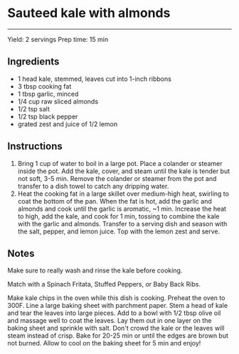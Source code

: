 # Sauteed kale with almonds
---
Yield: 2 servings
Prep time: 15 min

## Ingredients
- 1 head kale, stemmed, leaves cut into 1-inch ribbons
- 3 tbsp cooking fat
- 1 tbsp garlic, minced
- 1/4 cup raw sliced almonds
- 1/2 tsp salt
- 1/2 tsp black pepper
- grated zest and juice of 1/2 lemon

## Instructions
1. Bring 1 cup of water to boil in a large pot. Place a colander or steamer inside the pot. Add the kale, cover, and steam until the kale is tender but not soft, 3-5 min. Remove the colander or steamer from the pot and transfer to a dish towel to catch any dripping water.
2. Heat the cooking fat in a large skillet over medium-high heat, swirling to coat the bottom of the pan. When the fat is hot, add the garlic and almonds and cook until the garlic is aromatic, ~1 min. Increase the heat to high, add the kale, and cook for 1 min, tossing to combine the kale with the garlic and almonds. Transfer to a serving dish and season with the salt, pepper, and lemon juice. Top with the lemon zest and serve.


## Notes

Make sure to really wash and rinse the kale before cooking.

Match with a Spinach Fritata, Stuffed Peppers, or Baby Back Ribs.

Make kale chips in the oven while this dish is cooking. Preheat the oven to 300F. Line a large baking sheet with parchment paper. Stem a head of kale and tear the leaves into large pieces. Add to a bowl with 1/2 tbsp olive oil and massage well to coat the leaves. Lay them out in one layer on the baking sheet and sprinkle with salt. Don't crowd the kale or the leaves will steam instead of crisp. Bake for 20-25 min or until the edges are brown but not burned. Allow to cool on the baking sheet for 5 min and enjoy!
